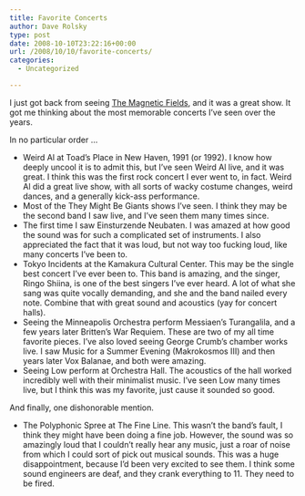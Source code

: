 ```yaml
---
title: Favorite Concerts
author: Dave Rolsky
type: post
date: 2008-10-10T23:22:16+00:00
url: /2008/10/10/favorite-concerts/
categories:
  - Uncategorized

---
```

I just got back from seeing [The Magnetic Fields][1], and it was a great show. It got me thinking about the most memorable concerts I&#8217;ve seen over the years.

In no particular order &#8230;

  * Weird Al at Toad&#8217;s Place in New Haven, 1991 (or 1992). I know how deeply uncool it is to admit this, but I&#8217;ve seen Weird Al live, and it was great. I think this was the first rock concert I ever went to, in fact. Weird Al did a great live show, with all sorts of wacky costume changes, weird dances, and a generally kick-ass performance. 
  * Most of the They Might Be Giants shows I&#8217;ve seen. I think they may be the second band I saw live, and I&#8217;ve seen them many times since. 
  * The first time I saw Einsturzende Neubaten. I was amazed at how good the sound was for such a complicated set of instruments. I also appreciated the fact that it was loud, but not way too fucking loud, like many concerts I&#8217;ve been to. 
  * Tokyo Incidents at the Kamakura Cultural Center. This may be the single best concert I&#8217;ve ever been to. This band is amazing, and the singer, Ringo Shiina, is one of the best singers I&#8217;ve ever heard. A lot of what she sang was quite vocally demanding, and she and the band nailed every note. Combine that with great sound and acoustics (yay for concert halls). 
  * Seeing the Minneapolis Orchestra perform Messiaen&#8217;s Turangalila, and a few years later Britten&#8217;s War Requiem. These are two of my all time favorite pieces. I&#8217;ve also loved seeing George Crumb&#8217;s chamber works live. I saw Music for a Summer Evening (Makrokosmos III) and then years later Vox Balanae, and both were amazing. 
  * Seeing Low perform at Orchestra Hall. The acoustics of the hall worked incredibly well with their minimalist music. I&#8217;ve seen Low many times live, but I think this was my favorite, just cause it sounded so good. 

And finally, one dishonorable mention.

  * The Polyphonic Spree at The Fine Line. This wasn&#8217;t the band&#8217;s fault, I think they might have been doing a fine job. However, the sound was so amazingly loud that I couldn&#8217;t really hear any music, just a roar of noise from which I could sort of pick out musical sounds. This was a huge disappointment, because I&#8217;d been very excited to see them. I think some sound engineers are deaf, and they crank everything to 11. They need to be fired.

 [1]: http://www.houseoftomorrow.com/